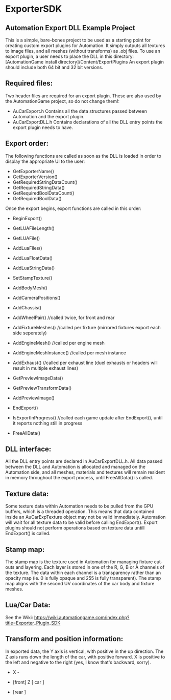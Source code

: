 # ExporterSDK


## Automation Export DLL Example Project

This is a simple, bare-bones project to be used as a starting point for creating custom export plugins for Automation.
It simply outputs all textures to image files, and all meshes (without transforms) as .obj files.
To use an export plugin, a user needs to place the DLL in this directory: [AutomationGame install directory]/Content/ExportPlugins
An export plugin should include both 64 bit and 32 bit versions.


## Required files:

Two header files are required for an export plugin. These are also used by the AutomationGame project, so do not change them!:

  * AuCarExport.h		Contains all the data structures passed between Automation and the export plugin.
  * AuCarExportDLL.h	Contains declarations of all the DLL entry points the export plugin needs to have.

## Export order:

The following functions are called as soon as the DLL is loaded in order to display the appropriate UI to the user:

  * GetExporterName()
  * GetExporterVersion()
  * GetRequiredStringDataCount()
  * GetRequiredStringData()
  * GetRequiredBoolDataCount()
  * GetRequiredBoolData()

Once the export begins, export functions are called in this order:

  * BeginExport()

  * GetLUAFileLength()
  * GetLUAFile()
  * AddLuaFiles()
  * AddLuaFloatData()
  * AddLuaStringData()

  * SetStampTexture()

  * AddBodyMesh()
  * AddCameraPositions()

  * AddChassis()
  * AddWheelPair()	//called twice, for front and rear
  * AddFixtureMeshes()	//called per fixture (mirrored fixtures export each side seperately)

  * AddEngineMesh()	//called per engine mesh
  * AddEngineMeshInstance()	//called per mesh instance

  * AddExhaust()	//called per exhaust line (duel exhausts or headers will result in multiple exhaust lines)

  * GetPreviewImageData()
  * GetPreviewTransformData()
  * AddPreviewImage()

  * EndExport()
  * IsExportInProgress()	//called each game update after EndExport(), until it reports nothing still in progress
  * FreeAllData()


## DLL interface:

All the DLL entry points are declared in AuCarExportDLL.h. All data passed between the DLL and Automation is allocated and managed 
on the Automation side, and all meshes, materials and textures will remain resident in memory throughout the export process, until 
FreeAllData() is called.


## Texture data:

Some texture data within Automation needs to be pulled from the GPU buffers, which is a threaded operation. This means that data 
contained inside an AuCarExpTexture object may not be valid immediately. Automation will wait for all texture data to be valid 
before calling EndExport(). Export plugins should not perform operations based on texture data untill EndExport() is called.


## Stamp map:

The stamp map is the texture used in Automation for managing fixture cut-outs and layering. Each layer is stored in one of the R, 
G, B or A channels of the texture. The data within each channel is a transparency rather than an opacity map (ie. 0 is fully 
opaque and 255 is fully transparent). The stamp map aligns with the second UV coordinates of the car body and fixture meshes.


## Lua/Car Data:

See the Wiki: https://wiki.automationgame.com/index.php?title=Exporter_Plugin_SDK


## Transform and position information:

In exported data, the Y axis is vertical, with positive in the up direction. The Z axis runs down the length of the car, with positive 
forward. X is positive to the left and negative to the right (yes, I know that's backward, sorry).

  +    X    -

  +  [front]
  Z  [ car ]
  -  [rear ]
